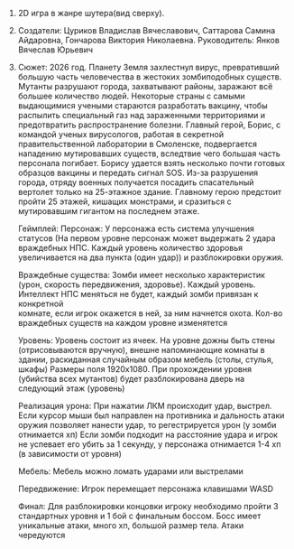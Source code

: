 1. 2D игра в жанре шутера(вид сверху).
2. Создатели: Цуриков Владислав Вячеславович, Саттарова Самина Айдаровна, Гончарова Виктория Николаевна.
   Руководитель: Янков Вячеслав Юрьевич
3. Сюжет: 
   2026 год. Планету Земля захлестнул вирус, превративший большую часть человечества в жестоких зомбиподобных существ. Мутанты разрушают города, захватывают районы,
   заражают всё большее количество людей. Некоторые страны с самыми выдающимися учеными стараются разработать вакцину, 
   чтобы распылить специальный газ над зараженными территориями и предотвратить распространение болезни.
   Главный герой, Борис, с командой ученых вирусологов, работая в секретной правительственной лаборатории в Смоленске, подвергается нападению мутировавших
   существ, вследтвие чего большая часть персонала погибает. Борису удается взять несколько почти готовых образцов вакцины и передать сигнал SOS.
   Из-за разрушения города, отряду военных получается посадить спасательный вертолет только на 25-этажное здание. Главному герою предстоит пройти
   25 этажей, кишащих монстрами, и сразиться с мутировавшим гигантом на последнем этаже.
   
   Геймплей:
   Персонаж:
   У персонажа есть система улучшения статусов (На первом уровне персонаж может выдержать 2 удара враждебных НПС. Каждый уровень количество здоровья увеличивается на
   два пункта (один удар)) и разблокировки оружия.
   
   Враждебные существа:
   Зомби имеет несколько характеристик (урон, скорость передвижения, здоровье). Каждый уровень. Интеллект НПС меняться не будет, каждый зомби привязан к конкретной  
   комнате, если игрок окажется в ней, за ним начнется охота. Кол-во враждебных существ на каждом уровне изменятется
   
   Уровень:
   Уровень состоит из ячеек. На уровне дожны быть стены (отрисовываются вручную), внешне напоминающие комнаты в здании, раскиданная случайным образом мебель (столы,      стулья, шкафы)
   Размеры поля 1920х1080. При прохождении уровня (убийства всех мутантов) будет разблокирована дверь на следующий
   этаж (уровень)
   
   Реализация урона:
   При нажатии ЛКМ происходит удар, выстрел. Если курсор мыши был направлен на противника и дальность атаки оружия позволяет нанести удар, 
   то регестрируется урон (у зомби отнимается хп)
   Если зомби подходит на расстояние удара и игрок не успевает его убить за 1 секунду, у персонажа отнимается 1-4 хп (в зависимости от уровня)
   
   Мебель:
   Мебель можно ломать ударами или выстрелами
   
   Передвижение:
   Игрок перемещает персонажа клавишами WASD
   
   Финал:
   Для разблокировки концовки игроку необходимо пройти 3 стандартных уровня и 1 бой с финальным боссом.
   Босс имеет уникальные атаки, много хп, большой размер тела. Атаки чередуются   
